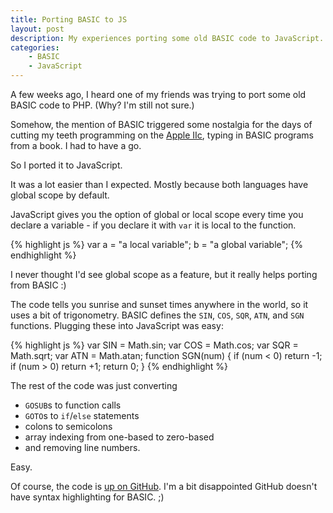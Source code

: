 ```yaml
---
title: Porting BASIC to JS
layout: post
description: My experiences porting some old BASIC code to JavaScript.
categories:
    - BASIC
    - JavaScript
---
```


A few weeks ago, I heard one of my friends was trying to port some old BASIC
code to PHP. (Why? I'm still not sure.) 

Somehow, the mention of BASIC triggered some nostalgia for the days of cutting
my teeth programming on the 
[Apple IIc](http://en.wikipedia.org/wiki/Apple_iic), typing in BASIC programs
from a book. I had to have a go.

So I ported it to JavaScript.

It was a lot easier than I expected. Mostly because both languages have global
scope by default. 

JavaScript gives you the option of global or local scope every time you declare
a variable - if you declare it with `var` it is local to the function.

{% highlight js %}
var a = "a local variable";
b = "a global variable";
{% endhighlight %}

I never thought I'd see global scope as a feature, but it really helps porting
from BASIC :)

The code tells you sunrise and sunset times anywhere in the world, so it uses a 
bit of trigonometry. BASIC defines the `SIN`, `COS`, `SQR`, `ATN`, and `SGN`
functions.  Plugging these into JavaScript was easy:

{% highlight js %}
var SIN = Math.sin;
var COS = Math.cos;
var SQR = Math.sqrt;
var ATN = Math.atan;
function SGN(num) {
        if (num < 0) return -1;
            if (num > 0) return +1;
                return 0;
}
{% endhighlight %}

The rest of the code was just converting 

* `GOSUB`s to function calls
* `GOTO`s to `if`/`else` statements
* colons to semicolons
* array indexing from one-based to zero-based
* and removing line numbers.

Easy.

Of course, the code is [up on GitHub](http://github.com/mhansen/suntimes).
I'm a bit disappointed GitHub doesn't have syntax highlighting for BASIC. ;)
